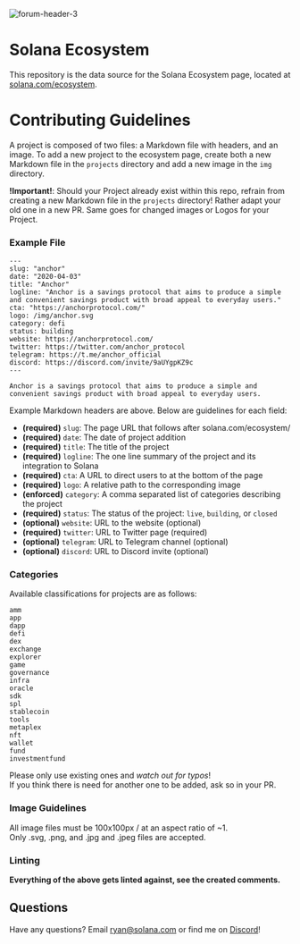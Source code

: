![forum-header-3](https://user-images.githubusercontent.com/8948187/113044799-5344c780-915b-11eb-80ca-8712a3a09d69.jpg)

# Solana Ecosystem

This repository is the data source for the Solana Ecosystem page, 
located at [solana.com/ecosystem](https://solana.com/ecosystem).

# Contributing Guidelines

A project is composed of two files: a Markdown file with headers, and an 
image. To add a new project to the ecosystem page, create both a new Markdown 
file in the `projects` directory and add a new image in the `img` directory.

__!Important!__:
Should your Project already exist within this repo, refrain from creating a new
Markdown file in the `projects` directory! Rather adapt your old one in a new PR.
Same goes for changed images or Logos for your Project.

### Example File 

```
---
slug: "anchor"
date: "2020-04-03"
title: "Anchor"
logline: "Anchor is a savings protocol that aims to produce a simple and convenient savings product with broad appeal to everyday users."
cta: "https://anchorprotocol.com/"
logo: /img/anchor.svg
category: defi
status: building
website: https://anchorprotocol.com/
twitter: https://twitter.com/anchor_protocol
telegram: https://t.me/anchor_official
discord: https://discord.com/invite/9aUYgpKZ9c
---

Anchor is a savings protocol that aims to produce a simple and
convenient savings product with broad appeal to everyday users.
```

Example Markdown headers are above. Below are guidelines for each field:

- **(required)** `slug`: The page URL that follows after solana.com/ecosystem/
- **(required)** `date`: The date of project addition
- **(required)** `title`: The title of the project
- **(required)** `logline`: The one line summary of the project and its integration to Solana
- **(required)** `cta`: A URL to direct users to at the bottom of the page
- **(required)** `logo`: A relative path to the corresponding image
- **(enforced)** `category`: A comma separated list of categories describing the project
- **(required)** `status`: The status of the project: `live`, `building`, or `closed`
- **(optional)** `website`: URL to the website (optional)
- **(required)** `twitter`: URL to Twitter page (required)
- **(optional)** `telegram`: URL to Telegram channel (optional)
- **(optional)** `discord`: URL to Discord invite (optional)

### Categories

Available classifications for projects are as follows:

```
amm
app
dapp
defi
dex
exchange
explorer
game
governance
infra
oracle
sdk
spl
stablecoin
tools
metaplex
nft
wallet
fund
investmentfund
```

Please only use existing ones and *watch out for typos*!  
If you think there is need for another one to be added, ask so in your PR. 

### Image Guidelines

All image files must be 100x100px / at an aspect ratio of ~1.   
Only .svg, .png, and .jpg and .jpeg files are accepted.

### Linting

**Everything of the above gets linted against, see the created comments.**

## Questions

Have any questions? Email [ryan@solana.com](mailto:ryan@solana.com) or find me on [Discord](https://solana.com/discord)!
